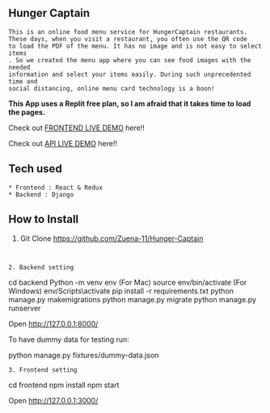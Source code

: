 ## Hunger Captain

```
This is an online food menu service for HungerCaptain restaurants.
These days, when you visit a restaurant, you often use the QR code
to load the PDF of the menu. It has no image and is not easy to select items
. So we created the menu app where you can see food images with the needed
information and select your items easily. During such unprecedented time and
social distancing, online menu card technology is a boon!

```
**This App uses a Replit free plan, so I am afraid that it takes time to load the pages.**

Check out [FRONTEND LIVE DEMO](https://hunger-captain-frontend.zuenauwimana.repl.co/) here!!

Check out [API LIVE DEMO](https://hunger-captian-backend.zuenauwimana.repl.co/) here!!

## Tech used

```
* Frontend : React & Redux
* Backend : Django
```

## How to Install

1. Git Clone https://github.com/Zuena-11/Hunger-Captain

```


2. Backend setting
```

cd backend
Python -m venv env
(For Mac) source env/bin/activate
(For Windows) env/Scripts\activate
pip install -r requirements.txt
python manage.py makemigrations
python manage.py migrate
python manage.py runserver

 Open http://127.0.0.1:8000/

 To have dummy data for testing run:

python manage.py fixtures/dummy-data.json

```
3. Frontend setting
```

cd frontend
npm install
npm start

 Open http://127.0.0.1:3000/

```
```
